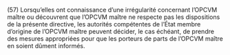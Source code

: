 (57) Lorsqu’elles ont connaissance d’une irrégularité concernant l’OPCVM maître ou découvrent que l’OPCVM maître ne respecte pas les dispositions de la présente directive, les autorités compétentes de l’État membre d’origine de l’OPCVM maître peuvent décider, le cas échéant, de prendre des mesures appropriées pour que les porteurs de parts de l’OPCVM maître en soient dûment informés.